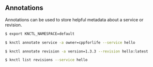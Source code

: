 ## Annotations

Annotations can be used to store helpful metadata about a service or revision.

```bash
$ export KNCTL_NAMESPACE=default

$ knctl annotate service -a owner=cppforlife --service hello

$ knctl annotate revision -a version=1.3.3 --revision hello:latest

$ knctl list revisions --service hello
```
